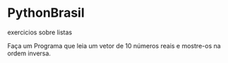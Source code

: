 # PythonBrasil
 exercicios sobre listas

Faça um Programa que leia um vetor de 10 números reais e mostre-os na ordem inversa.